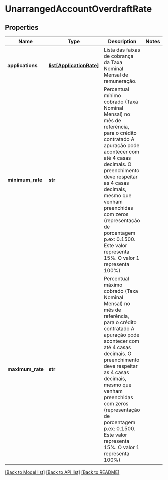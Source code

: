 # UnarrangedAccountOverdraftRate

## Properties
Name | Type | Description | Notes
------------ | ------------- | ------------- | -------------
**applications** | [**list[ApplicationRate]**](ApplicationRate.md) | Lista  das faixas de cobrança da Taxa Nominal Mensal de remuneração. | 
**minimum_rate** | **str** | Percentual mínimo cobrado (Taxa Nominal Mensal) no mês de referência, para o crédito contratado A apuração pode acontecer com até 4 casas decimais. O preenchimento deve respeitar as 4 casas decimais, mesmo que venham preenchidas com zeros (representação de porcentagem p.ex: 0.1500. Este valor representa 15%. O valor 1 representa 100%)  | 
**maximum_rate** | **str** | Percentual máximo cobrado (Taxa Nominal Mensal) no mês de referência, para o crédito contratado A apuração pode acontecer com até 4 casas decimais. O preenchimento deve respeitar as 4 casas decimais, mesmo que venham preenchidas com zeros (representação de porcentagem p.ex: 0.1500. Este valor representa 15%. O valor 1 representa 100%)  | 

[[Back to Model list]](../README.md#documentation-for-models) [[Back to API list]](../README.md#documentation-for-api-endpoints) [[Back to README]](../README.md)

